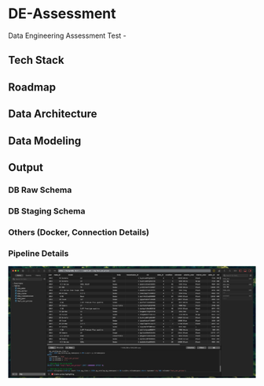 # DE-Assessment
Data Engineering Assessment Test - 

## Tech Stack

## Roadmap

## Data Architecture

## Data Modeling

## Output

### DB Raw Schema

### DB Staging Schema

### Others (Docker, Connection Details)

### Pipeline Details

![alt text](.images/db_stg_schema.png)